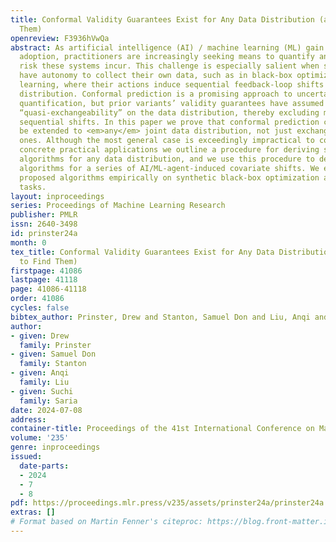 ```yaml
---
title: Conformal Validity Guarantees Exist for Any Data Distribution (and How to Find
  Them)
openreview: F3936hVwQa
abstract: As artificial intelligence (AI) / machine learning (ML) gain widespread
  adoption, practitioners are increasingly seeking means to quantify and control the
  risk these systems incur. This challenge is especially salient when such systems
  have autonomy to collect their own data, such as in black-box optimization and active
  learning, where their actions induce sequential feedback-loop shifts in the data
  distribution. Conformal prediction is a promising approach to uncertainty and risk
  quantification, but prior variants’ validity guarantees have assumed some form of
  “quasi-exchangeability” on the data distribution, thereby excluding many types of
  sequential shifts. In this paper we prove that conformal prediction can theoretically
  be extended to <em>any</em> joint data distribution, not just exchangeable or quasi-exchangeable
  ones. Although the most general case is exceedingly impractical to compute, for
  concrete practical applications we outline a procedure for deriving specific conformal
  algorithms for any data distribution, and we use this procedure to derive tractable
  algorithms for a series of AI/ML-agent-induced covariate shifts. We evaluate the
  proposed algorithms empirically on synthetic black-box optimization and active learning
  tasks.
layout: inproceedings
series: Proceedings of Machine Learning Research
publisher: PMLR
issn: 2640-3498
id: prinster24a
month: 0
tex_title: Conformal Validity Guarantees Exist for Any Data Distribution (and How
  to Find Them)
firstpage: 41086
lastpage: 41118
page: 41086-41118
order: 41086
cycles: false
bibtex_author: Prinster, Drew and Stanton, Samuel Don and Liu, Anqi and Saria, Suchi
author:
- given: Drew
  family: Prinster
- given: Samuel Don
  family: Stanton
- given: Anqi
  family: Liu
- given: Suchi
  family: Saria
date: 2024-07-08
address:
container-title: Proceedings of the 41st International Conference on Machine Learning
volume: '235'
genre: inproceedings
issued:
  date-parts:
  - 2024
  - 7
  - 8
pdf: https://proceedings.mlr.press/v235/assets/prinster24a/prinster24a.pdf
extras: []
# Format based on Martin Fenner's citeproc: https://blog.front-matter.io/posts/citeproc-yaml-for-bibliographies/
---
```

